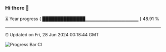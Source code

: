 ### Hi there 👋

⏳ Year progress { ██████████████▁▁▁▁▁▁▁▁▁▁▁▁▁▁▁▁ } 48.91 %

---

⏰ Updated on Fri, 28 Jun 2024 00:18:44 GMT

![Progress Bar CI](https://github.com/liununu/liununu/workflows/Progress%20Bar%20CI/badge.svg)
